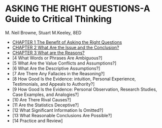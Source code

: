 # ASKING THE RIGHT QUESTIONS-A Guide to Critical Thinking

M. Neil Browne, Stuart M.Keeley, 8ED

- [CHAPTER 1 The Benefit of Asking the Right Questions](chapter1.md)
- [CHAPTER 2 What Are the Issue and the Conclusion?](chapter2.md)
- [CHAPTER 3 What are the Reasons?](chapter3.md)
- [4 What Words or Phrases Are Ambiguous?]
- [5 What Are the Value Conflicts and Assumptions?]
- [6 What Are the Descriptive Assumptions?]
- [7 Are There Any Fallacies in the Reasoning?]
- [8 How Good Is the Evidence: intuition, Personal Experience, Testimonials, and Appeals to Authority?]
- [9 How Good Is the Evidence: Personal Observation, Research Studies, Case Examples, and Analogies?]
- [10 Are There Rival Causes?]
- [11 Are the Statistics Deceptive?]
- [12 What Significant Information Is Omitted?]
- [13 What Reasonable Conclusions Are Possible?]
- [14 Practice and Review]
